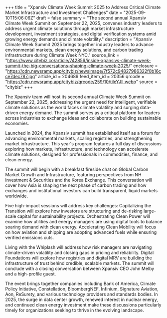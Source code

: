 +++
title = "Xpansiv Climate Week Summit 2025 to Address Critical Climate Market Infrastructure and Investment Challenges"
date = "2025-09-10T15:06:06Z"
draft = false
summary = "The second annual Xpansiv Climate Week Summit on September 22, 2025, convenes industry leaders to address urgent climate solutions through market infrastructure development, investment strategies, and digital verification systems amid growing energy demands and climate volatility."
description = "Xpansiv Climate Week Summit 2025 brings together industry leaders to advance environmental markets, clean energy solutions, and carbon trading infrastructure during Climate Week NYC."
source_link = "https://www.citybiz.co/article/742856/inside-xpansivs-climate-week-summit-the-big-conversations-shaping-climate-week-2025/"
enclosure = "https://cdn.newsramp.app/citybiz/newsimage/7f572c94827986322f0b16cce7dec787.jpg"
article_id = 204689
feed_item_id = 20356
qrcode = "https://cdn.newsramp.app/citybiz/qrcode/259/10/tileYJlI.webp"
source = "citybiz"
+++

<p>The Xpansiv team will host its second annual Climate Week Summit on September 22, 2025, addressing the urgent need for intelligent, verifiable climate solutions as the world faces climate volatility and surging data-driven energy demand. The summit serves as a critical platform for leaders across industries to exchange ideas and collaborate on building sustainable economies.</p><p>Launched in 2024, the Xpansiv summit has established itself as a forum for advancing environmental markets, scaling registries, and strengthening market infrastructure. This year's program features a full day of discussions exploring how markets, infrastructure, and technology can accelerate climate solutions, designed for professionals in commodities, finance, and clean energy.</p><p>The summit will begin with a breakfast fireside chat on Global Carbon Market Growth and Infrastructure, featuring perspectives from NH Investment & Securities and the Korea Exchange. This conversation will cover how Asia is shaping the next phase of carbon trading and how exchanges and institutional investors can build transparent, liquid markets worldwide.</p><p>Five high-impact sessions will address key challenges: Capitalizing the Transition will explore how investors are structuring and de-risking large-scale capital for sustainability projects. Orchestrating Clean Power will examine how utilities and energy managers are using digital tools to balance soaring demand with clean energy. Accelerating Clean Mobility will focus on how aviation and shipping are adopting advanced fuels while ensuring verified emissions cuts.</p><p>Living with the Whiplash will address how risk managers are navigating climate-driven volatility and closing gaps in pricing and reliability. Digital Foundations will explore how registries and digital MRV are building the infrastructure of trust behind credible, scalable markets. The summit will conclude with a closing conversation between Xpansiv CEO John Melby and a high-profile guest.</p><p>The event brings together companies including Bank of America, Climate Policy Initiative, Constellation, BloombergNEF, Infinium, Signature Aviation, Aon, ReSurety, and various technology providers and standards bodies. In 2025, the surge in data center growth, renewed interest in nuclear energy, and continued clean energy investment make these discussions particularly timely for organizations seeking to thrive in the evolving landscape.</p>